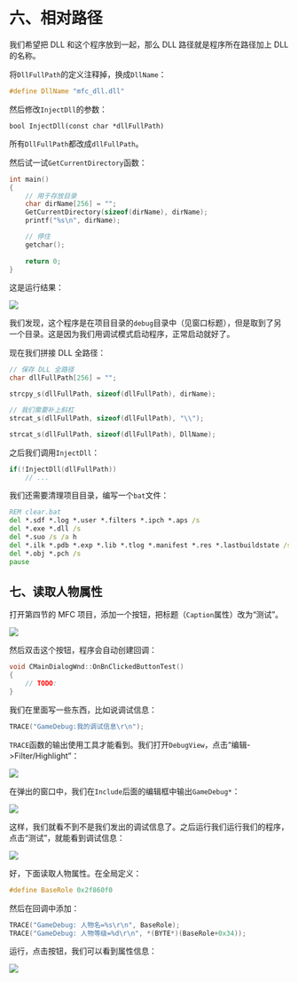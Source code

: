 # 六、相对路径

我们希望把 DLL 和这个程序放到一起，那么 DLL 路径就是程序所在路径加上 DLL 的名称。

将`DllFullPath`的定义注释掉，换成`DllName`：

```cpp
#define DllName "mfc_dll.dll"
```

然后修改`InjectDll`的参数：

```
bool InjectDll(const char *dllFullPath)
```

所有`DllFullPath`都改成`dllFullPath`。

然后试一试`GetCurrentDirectory`函数：

```cpp
int main()
{
    // 用于存放目录
    char dirName[256] = "";
    GetCurrentDirectory(sizeof(dirName), dirName);
    printf("%s\n", dirName);

    // 停住
    getchar();
    
    return 0;
}
```

这是运行结果：

![](https://wx3.sinaimg.cn/large/841aea59ly1foewzj4ny2j20fj02d749.jpg)

我们发现，这个程序是在项目目录的`debug`目录中（见窗口标题），但是取到了另一个目录。这是因为我们用调试模式启动程序，正常启动就好了。

现在我们拼接 DLL 全路径：

```cpp
// 保存 DLL 全路径
char dllFullPath[256] = "";

strcpy_s(dllFullPath, sizeof(dllFullPath), dirName);

// 我们需要补上斜杠
strcat_s(dllFullPath, sizeof(dllFullPath), "\\");

strcat_s(dllFullPath, sizeof(dllFullPath), DllName);
```

之后我们调用`InjectDll`：

```cpp
if(!InjectDll(dllFullPath))
    // ...
```

我们还需要清理项目目录，编写一个`bat`文件：

```bat
REM clear.bat
del *.sdf *.log *.user *.filters *.ipch *.aps /s
del *.exe *.dll /s
del *.suo /s /a h
del *.ilk *.pdb *.exp *.lib *.tlog *.manifest *.res *.lastbuildstate /s
del *.obj *.pch /s
pause
```

## 七、读取人物属性

打开第四节的 MFC 项目，添加一个按钮，把标题（`Caption`属性）改为“测试”。

![](https://wx4.sinaimg.cn/large/841aea59ly1foexqx1sugj20gm0b9q30.jpg)

然后双击这个按钮，程序会自动创建回调：

```cpp
void CMainDialogWnd::OnBnClickedButtonTest()
{
    // TODO:
}
```

我们在里面写一些东西，比如说调试信息：

```cpp
TRACE("GameDebug:我的调试信息\r\n");
```

`TRACE`函数的输出使用工具才能看到。我们打开`DebugView`，点击“编辑->Filter/Highlight”：

![](https://wx1.sinaimg.cn/large/841aea59ly1foexr5hootj20m00dz75p.jpg)

在弹出的窗口中，我们在`Include`后面的编辑框中输出`GameDebug*`：

![](https://wx3.sinaimg.cn/large/841aea59ly1foexrlrcpcj20eg07174j.jpg)

这样，我们就看不到不是我们发出的调试信息了。之后运行我们运行我们的程序，点击“测试”，就能看到调试信息：

![](https://wx2.sinaimg.cn/large/841aea59ly1foexs039f0j20jm0a1gma.jpg)

好，下面读取人物属性。在全局定义：

```cpp
#define BaseRole 0x2f860f0
```

然后在回调中添加：

```cpp
TRACE("GameDebug: 人物名=%s\r\n", BaseRole);
TRACE("GameDebug: 人物等级=%d\r\n", *(BYTE*)(BaseRole+0x34));
```

运行，点击按钮，我们可以看到属性信息：

![](https://wx1.sinaimg.cn/large/841aea59ly1foexs7knavj20lx052jrr.jpg)
